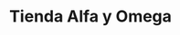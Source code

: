 ---
title: "Tienda Alfa y Omega"
url: /zona-19-ciudad-de-guatemala/tienda-alfa-y-omega/
shop: quiosco
---